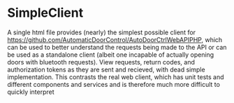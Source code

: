 # SimpleClient
A single html file provides (nearly) the simplest possible client for https://github.com/AutomaticDoorControl/AutoDoorCtrlWebAPIPHP, which can be used to better understand the requests being made to the API or can be used as a standalone client (albeit one incapable of actually opening doors with bluetooth requests). View requests, return codes, and authorization tokens as they are sent and recieved, with dead simple implementation. This contrasts the real web client, which has unit tests and different components and services and is therefore much more difficult to quickly interpret
